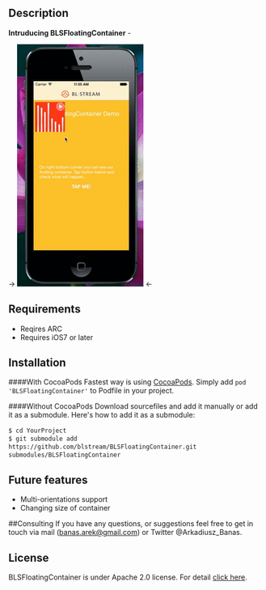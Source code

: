 ## Description 

**Intruducing BLSFloatingContainer** - 

-> <img src="https://raw.githubusercontent.com/blstream/BLSFloatingContainer/development/Documentation/demo.gif"> <-

## Requirements

- Reqires ARC
- Requires iOS7 or later

## Installation
####With CocoaPods
Fastest way is using  [CocoaPods](http://www.cocoapods.org). Simply add  `pod 'BLSFloatingContainer'` to Podfile in your project. 

####Without CocoaPods
Download sourcefiles and add it manually or add it as a submodule. Here's how to add it as a submodule:

    $ cd YourProject
    $ git submodule add https://github.com/blstream/BLSFloatingContainer.git submodules/BLSFloatingContainer


## Future features
- Multi-orientations support
- Changing size of container

##Consulting
If you have any questions, or suggestions feel free to get in touch via mail  ([banas.arek@gmail.com](mailto:banas.arek@gmail.com)) or Twitter @Arkadiusz_Banas.


## License
BLSFloatingContainer is under Apache 2.0 license. For detail [click here](http://www.apache.org/licenses/LICENSE-2.0.html).

